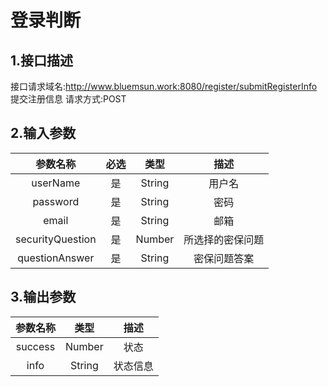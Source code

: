 # 登录判断

## 1.接口描述

接口请求域名:http://www.bluemsun.work:8080/register/submitRegisterInfo
提交注册信息
请求方式:POST

## 2.输入参数

| 参数名称  | 必选  |  类型  |         描述         |
| :-------: | :---: | :----: | :------------------: |
|  userName  |  是   | String | 用户名 |
| password   |  是   | String  | 密码  |
| email |  是   | String  |  邮箱   |
| securityQuestion |   是   | Number  |  所选择的密保问题  |
| questionAnswer | 是 | String | 密保问题答案  |

## 3.输出参数

| 参数名称 |  类型  |        描述        |
| :------: | :----: | :----------------: |
|  success | Number  |   状态   |
| info | String | 状态信息 |
